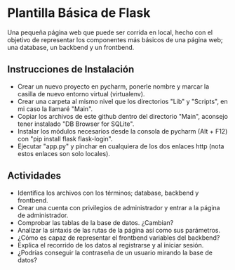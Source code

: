 # Plantilla Básica de Flask
Una pequeña página web que puede ser corrida en local, hecho con el objetivo de representar los componentes más básicos de una página web;
una database, un backbend y un frontbend.

## Instrucciones de Instalación
- Crear un nuevo proyecto en pycharm, ponerle nombre y marcar la casilla de nuevo entorno virtual (virtualenv).
- Crear una carpeta al mismo nivel que los directorios "Lib" y "Scripts", en mi caso la llamaré "Main".
- Copiar los archivos de este github dentro del directorio "Main", aconsejo tener instalado "DB Browser for SQLite".
- Instalar los módulos necesarios desde la consola de pycharm (Alt + F12) con "pip install flask flask-login".
- Ejecutar "app.py" y pinchar en cualquiera de los dos enlaces http (nota estos enlaces son solo locales).

## Actividades
- Identifica los archivos con los términos; database, backbend y frontbend.
- Crear una cuenta con privilegios de administrador y entrar a la página de administrador.
- Comprobar las tablas de la base de datos. ¿Cambian?
- Analizar la sintaxis de las rutas de la página así como sus parámetros.
- ¿Cómo es capaz de representar el frontbend variables del backbend?
- Explica el recorrido de los datos al registrarse y al iniciar sesión.
- ¿Podrías conseguir la contraseña de un usuario mirando la base de datos?

